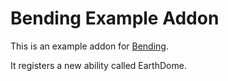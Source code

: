 # Bending Example Addon

This is an example addon for [Bending](https://github.com/PrimordialMoros/Bending).

It registers a new ability called EarthDome.
